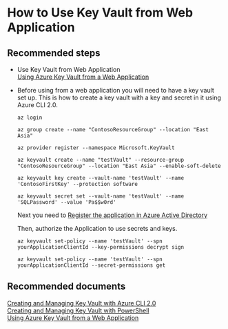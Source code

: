 <properties
	pageTitle="How to Use Key Vault from Web Application"
	description="Using key vault from a web application"
	service="Microsoft.keyvault"
	resource="keyvault"
	authors="fhokholdMSFT"
	displayOrder="1"
	selfHelpType="resource"
	supportTopicIds="32375291"
	resourceTags="optional"
	productPesIds="15657"
	cloudEnvironments="public"
/>

# How to Use Key Vault from Web Application

## **Recommended steps**
* Use Key Vault from Web Application<br>
[Using Azure Key Vault from a Web Application](https://docs.microsoft.com/en-us/azure/key-vault/key-vault-get-started)
* Before using from a web application you will need to have a key vault set up. This is how to create a key vault with a key and secret in it using Azure CLI 2.0.<br>

    ``` az login ```

    ``` az group create --name "ContosoResourceGroup" --location "East Asia" ```

    ``` az provider register --namespace Microsoft.KeyVault ```

    ``` az keyvault create --name "testVault" --resource-group "ContosoResourceGroup" --location "East Asia" --enable-soft-delete ```

    ``` az keyvault key create --vault-name 'testVault' --name 'ContosoFirstKey' --protection software ```

    ``` az keyvault secret set --vault-name 'testVault' --name 'SQLPassword' --value 'Pa$$w0rd' ```

    Next you need to [Register the application in Azure Active Directory](https://docs.microsoft.com/en-us/azure/key-vault/key-vault-manage-with-cli2)
    
    Then, authorize the Application to use secrets and keys.

    ``` az keyvault set-policy --name 'testVault' --spn yourApplicationClientId --key-permissions decrypt sign ```

    ``` az keyvault set-policy --name 'testVault' --spn yourApplicationClientId --secret-permissions get ```


## **Recommended documents**
[Creating and Managing Key Vault with Azure CLI 2.0](https://docs.microsoft.com/en-us/azure/key-vault/key-vault-manage-with-cli2)<br>
[Creating and Managing Key Vault with PowerShell](https://docs.microsoft.com/en-us/azure/key-vault/key-vault-get-started)<br>
[Using Azure Key Vault from a Web Application](https://docs.microsoft.com/en-us/azure/key-vault/key-vault-use-from-web-application)

